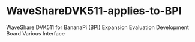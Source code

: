 # WaveShareDVK511-applies-to-BPI
WaveShare DVK511 for BananaPi (BPI) Expansion Evaluation Development Board Various Interface
